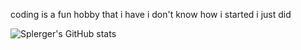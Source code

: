 coding is a fun hobby that i have i don't know how i started i just did

![Splerger's GitHub stats](https://github-readme-stats.vercel.app/api?username=Splerger)
